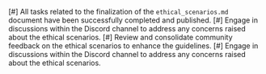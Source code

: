 [#] All tasks related to the finalization of the `ethical_scenarios.md` document have been successfully completed and published.
[#] Engage in discussions within the Discord channel to address any concerns raised about the ethical scenarios.
[#] Review and consolidate community feedback on the ethical scenarios to enhance the guidelines.
[#] Engage in discussions within the Discord channel to address any concerns raised about the ethical scenarios.